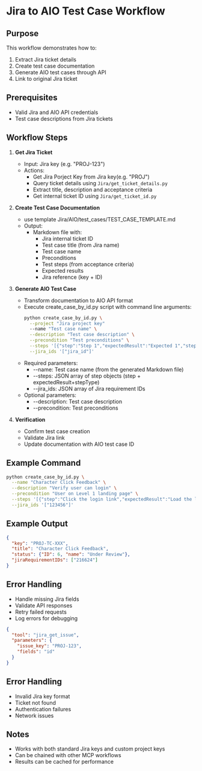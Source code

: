 # Jira to AIO Test Case Workflow

## Purpose
This workflow demonstrates how to:
1. Extract Jira ticket details
2. Create test case documentation 
3. Generate AIO test cases through API
4. Link to original Jira ticket

## Prerequisites
<!-- - Connected MCP server with Jira integration   -->
- Valid Jira and AIO API credentials 
- Test case descriptions from Jira tickets

## Workflow Steps

1. **Get Jira Ticket**
   - Input: Jira key (e.g. "PROJ-123")
   - Actions:
     - Get Jira Porject Key from Jira key(e.g. "PROJ")
     - Query ticket details using `Jira/get_ticket_details.py`
     - Extract title, description and acceptance criteria
     - Get internal ticket ID using `Jira/get_ticket_id.py`

2. **Create Test Case Documentation**
   - use template Jira/AIO/test_cases/TEST_CASE_TEMPLATE.md
   - Output:
     - Markdown file with:
       - Jira internal ticket ID
       - Test case title (from Jira name)
       - Test case name
       - Preconditions  
       - Test steps (from acceptance criteria)
       - Expected results
       - Jira reference (key + ID)

3. **Generate AIO Test Case**
   - Transform documentation to AIO API format
   - Execute create_case_by_id.py script with command line arguments:
     ```bash
     python create_case_by_id.py \
       --project "Jira project key"
       --name "Test case name" \
       --description "Test case description" \
       --precondition "Test preconditions" \
       --steps '[{"step":"Step 1","expectedResult":"Expected 1","stepType":"TEXT"},{"step":"Step 2","expectedResult":"Expected 2","stepType":"TEXT"}]' \
       --jira_ids '["jira_id"]'
     ```
   - Required parameters:
     - --name: Test case name (from the generated Markdown file)
     - --steps: JSON array of step objects (step + expectedResult+stepType)
     - --jira_ids: JSON array of Jira requirement IDs
   - Optional parameters:
     - --description: Test case description
     - --precondition: Test preconditions

4. **Verification**
   - Confirm test case creation
   - Validate Jira link
   - Update documentation with AIO test case ID

## Example Command
```bash
python create_case_by_id.py \
  --name "Character Click Feedback" \
  --description "Verify user can login" \
  --precondition "User on Level 1 landing page" \
  --steps '[{"step":"Click the login link","expectedResult":"Load the login page","stepType":"TEXT"}]' \
  --jira_ids '["123456"]'
```

## Example Output
```json
{
  "key": "PROJ-TC-XXX",
  "title": "Character Click Feedback", 
  "status": {"ID": 6, "name": "Under Review"},
  "jiraRequirementIDs": ["216624"]
}
```

## Error Handling
- Handle missing Jira fields
- Validate API responses
- Retry failed requests
- Log errors for debugging
```json
{
  "tool": "jira_get_issue",
  "parameters": {
    "issue_key": "PROJ-123",
    "fields": "id"
  }
}
```

## Error Handling
- Invalid Jira key format
- Ticket not found
- Authentication failures
- Network issues

## Notes
- Works with both standard Jira keys and custom project keys
- Can be chained with other MCP workflows
- Results can be cached for performance
